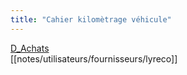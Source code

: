 ```yaml
---
title: "Cahier kilomètrage véhicule"
---
```


[D_Achats](notes/departements/D_Achats.md)\
[[notes/utilisateurs/fournisseurs/lyreco]]